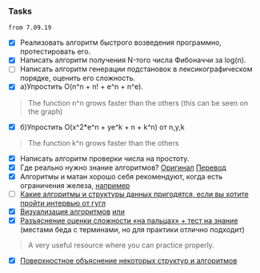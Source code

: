 ### Tasks

```
from 7.09.19
```
- [x] Реализовать алгоритм быстрого возведения программно, протестировать его.
- [x] Написать алгоритм получения N-того числа Фибоначчи за log(n).
- [ ] Написать алгоритм генерации подстановок в лексикографическом порядке, оценить его сложность.
- [x] а)Упростить O(n^n + n! + e^n + n^e). 
> The function n^n grows faster than the others (this can be seen on the graph)
- [x] б)Упростить O(x^2*e^n + ye^k + n + k^n) от n,y,k
> The function k^n grows faster than the others
- [x] Написать алгоритм проверки числа на простоту.
- [x] Где реально нужно знание алгоритмов? [Оригинал](http://cstheory.stackexchange.com/questions/19759/core-algorithms-deployed) [Перевод](https://habrahabr.ru/company/wunderfund/blog/277143/)
- [x] Алгоритмы и матан хорошо себя рекомендуют, когда есть ограничения железа, [например](https://habrahabr.ru/post/337036/)
- [ ] [Какие алгоритмы и структуры данных пригодятся, если вы хотите пройти интервью от гугл](https://github.com/jwasham/coding-interview-university)
- [x] [Визуализация алгоритмов](http://algo-visualizer.jasonpark.me/) [или](https://visualgo.net)
- [x] [Разъяснение оценки сложности «на пальцах» + тест на знание](https://ulearn.me/Course/complexity) (местами беда с терминами, но для практики отлично подходит)
> A very useful resource where you can practice properly.
- [x] [Поверхностное объяснение некоторых структур и алгоритмов](https://github.com/trekhleb/javascript-algorithms)
